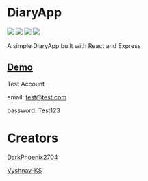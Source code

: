 # DiaryApp
![](https://img.shields.io/badge/Heroku-430098?style=for-the-badge&logo=heroku&logoColor=white)
![](https://img.shields.io/badge/MongoDB-4EA94B?style=for-the-badge&logo=mongodb&logoColor=white)
![](https://img.shields.io/badge/Webpack-8DD6F9?style=for-the-badge&logo=Webpack&logoColor=white)
![](https://img.shields.io/badge/React-20232A?style=for-the-badge&logo=react&logoColor=61DAFB)


A simple DiaryApp built with React and Express

## [Demo](https://diary2704.herokuapp.com/)
Test Account

email:    test@test.com

password: Test123


# Creators
[DarkPhoenix2704](https://github.com/DarkPhoenix2704)

[Vyshnav-KS](https://github.com/Vyshnav-KS)
